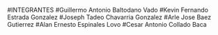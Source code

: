 #INTEGRANTES
	#Guillermo Antonio Baltodano Vado
	#Kevin Fernando Estrada Gonzalez
	#Joseph Tadeo Chavarria Gonzalez
	#Arle Jose Baez Gutierrez
	#Alan Ernesto Espinales Lovo
	#Cesar Antonio Collado Baca
